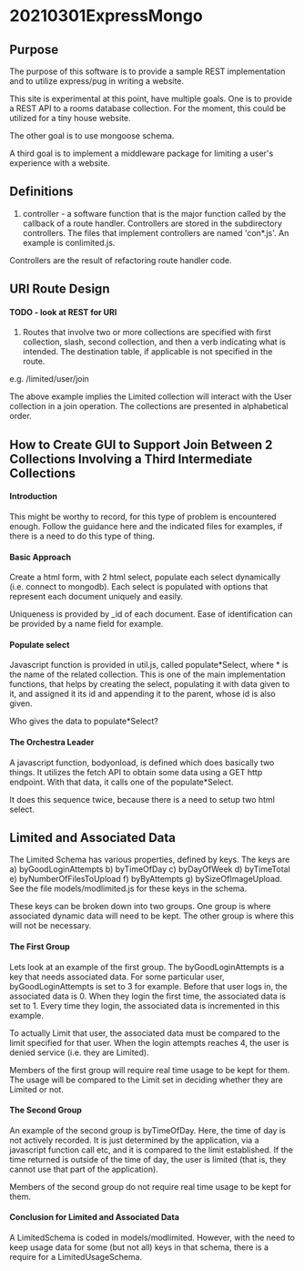 # 20210301ExpressMongo

## Purpose
The purpose of this software is to provide a sample REST implementation
and to utilize express/pug in writing a website.

This site is experimental at this point, have multiple goals.  One is to provide a REST API to a rooms database
collection.  For the moment, this could be utilized for a tiny
house website.

The other goal is to use mongoose schema.

A third goal is to implement a middleware package for limiting
a user's experience with a website.

## Definitions

1. controller - a software function that is the major function
called by the callback of a route handler.
Controllers are stored in the subdirectory controllers.  The files
that implement controllers are named 'con*.js'. An example is conlimited.js.

Controllers are the result of refactoring route handler code.

## URI Route Design

#### TODO - look at REST for URI

1. Routes that involve two or more collections are specified
with first collection, slash, second collection, and then
a verb indicating what is intended.  The destination table, if applicable
is not specified in the route.

e.g. /limited/user/join

The above example implies the Limited collection will interact with the User
collection in a join operation.  The collections are presented
in alphabetical order.

## How to Create GUI to Support Join Between 2 Collections Involving a Third Intermediate Collections

#### Introduction
This might be worthy to record, for this type of problem is encountered enough.  Follow the guidance here and the indicated files for examples, if there is a need to do this type of thing.

#### Basic Approach

Create a html form, with 2 html select, populate each select dynamically (i.e. connect to mongodb).  Each select is populated with options that represent each document uniquely and easily.

Uniqueness is provided by _id of each document.  Ease of identification can be provided by a name field for example.

#### Populate select

Javascript function is provided in util.js, called populate*Select, where * is the name of the related collection.  This is one of the main implementation functions, that helps by creating the select, populating it with data given to it, and assigned it its id and appending it to the parent, whose id is also given.

Who gives the data to populate*Select?

#### The Orchestra Leader

A javascript function, bodyonload, is defined which does basically two things.  It utilizes the fetch API to obtain some data using a GET http endpoint.  With that data, it calls one of the populate*Select.

It does this sequence twice, because there is a need to setup two html select.

## Limited and Associated Data

The Limited Schema has various properties, defined by keys.  The keys are a) byGoodLoginAttempts b) byTimeOfDay c) byDayOfWeek d) byTimeTotal e) byNumberOfFilesToUpload f) byByAttempts g) bySizeOfImageUpload.  See the file models/modlimited.js for these keys in the schema.

These keys can be broken down into two groups.  One group is where associated dynamic data will need to be kept.  The other group is where this will not be necessary.

#### The First Group

Lets look at an example of the first group.  The byGoodLoginAttempts is a key that needs associated data.  For some particular user, byGoodLoginAttempts is set to 3 for example.  Before that user logs in, the associated data is 0.  When they login the first time, the associated data is set to 1.  Every time they login, the associated data is incremented in this example.

To actually Limit that user, the associated data must be compared to the limit specified for that user.  When the login attempts reaches 4, the user is denied service (i.e. they are Limited).

Members of the first group will require real time usage to be kept for them.  The usage will be compared to the Limit set in deciding whether they are Limited or not.

#### The Second Group

An example of the second group is byTimeOfDay.  Here, the time of day is not actively recorded.  It is just determined by the application, via a javascript function call etc, and it is compared to the limit established.  If the time returned is outside of the time of day, the user is limited (that is, they cannot use that part of the application).

Members of the second group do not require real time usage to be kept for them.

#### Conclusion for Limited and Associated Data

A LimitedSchema is coded in models/modlimited.  However, with the need to keep usage data for some (but not all) keys in that schema, there is a require for a LimitedUsageSchema.